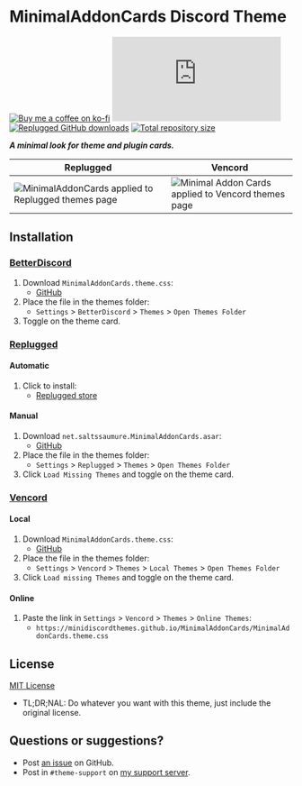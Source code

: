 [screenshot-rp]:    https://cdn.discordapp.com/attachments/1142305515439923260/1143028644621594645/mac1.png
[screenshot-vc]:    https://cdn.discordapp.com/attachments/1142305515439923260/1143028644869054615/mac2.png

[css-color]:        https://developer.mozilla.org/en-US/docs/Web/CSS/color_value
[discord]:          https://discord.gg/uy8nKQVatp

[BetterDiscord]:    https://betterdiscord.app/
[Replugged]:        https://replugged.dev/
[Vencord]:          https://github.com/Vendicated/Vencord

[shield-donate]:    https://img.shields.io/badge/Donate-ko--fi-orange?style=flat-square&logo=kofi&logoColor=orange
[ko-fi]:            https://ko-fi.com/saltssaumure "Buy me a coffee!"

[shield-bd-dl]:     https://img.shields.io/github/downloads/MiniDiscordThemes/MinimalAddonCards/MinimalAddonCards.theme.css?color=purple&label=Downloads&style=flat-square
[shield-asar-dl]:   https://img.shields.io/github/downloads/MiniDiscordThemes/MinimalAddonCards/net.saltssaumure.MinimalAddonCards.asar?color=purple&label=Downloads&style=flat-square
[shield-repo-size]: https://img.shields.io/github/repo-size/MiniDiscordThemes/MinimalAddonCards?label=Repository&style=flat-square "Total size"

[github]:           https://github.com/MiniDiscordThemes/MinimalAddonCards
[issues]:           https://github.com/MiniDiscordThemes/MinimalAddonCards/issues
[license]:          https://github.com/MiniDiscordThemes/MinimalAddonCards/blob/main/LICENSE
[.theme.css]:       https://github.com/MiniDiscordThemes/MinimalAddonCards/blob/main/MinimalAddonCards.theme.css

[release-bd]:       https://betterdiscord.app/theme/?id=000 "BetterDiscord store page"
[release-rp]:       https://replugged.dev/store/net.saltssaumure.MinimalAddonCards "Replugged store page"
[release-bd-gh]:    https://github.com/MiniDiscordThemes/MinimalAddonCards/releases/latest/download/MinimalAddonCards.theme.css "Get latest release"
[release-rp-gh]:    https://github.com/MiniDiscordThemes/MinimalAddonCards/releases/latest/download/net.saltssaumure.MinimalAddonCards.asar "Get latest release"

# MinimalAddonCards Discord Theme
[![Buy me a coffee on ko-fi][shield-donate]][ko-fi]
[![BetterDiscord GitHub downloads][shield-bd-dl]][release-bd-gh]
[![Replugged GitHub downloads][shield-asar-dl]][release-rp-gh]
[![Total repository size][shield-repo-size]][github]

***A minimal look for theme and plugin cards.***

| Replugged                                                            | Vencord                                                              |
| -------------------------------------------------------------------- | -------------------------------------------------------------------- |
| ![MinimalAddonCards applied to Replugged themes page][screenshot-rp] | ![Minimal Addon Cards applied to Vencord themes page][screenshot-vc] |

## Installation

### [BetterDiscord][BetterDiscord]
1. Download `MinimalAddonCards.theme.css`:
    - [GitHub][release-bd-gh]
2. Place the file in the themes folder:
    - `Settings` > `BetterDiscord` > `Themes` > `Open Themes Folder`
3. Toggle on the theme card.

### [Replugged][Replugged]
#### Automatic
1. Click to install:
    - [Replugged store][release-rp]
#### Manual
1. Download `net.saltssaumure.MinimalAddonCards.asar`:
    - [GitHub][release-rp-gh]
2. Place the file in the themes folder:
    - `Settings` > `Replugged` > `Themes` > `Open Themes Folder`
3. Click `Load Missing Themes` and toggle on the theme card.

### [Vencord][Vencord]
#### Local
1. Download `MinimalAddonCards.theme.css`:
    - [GitHub][release-bd-gh]
2. Place the file in the themes folder:
    - `Settings` > `Vencord` > `Themes` > `Local Themes` > `Open Themes Folder`
3. Click `Load missing Themes` and toggle on the theme card.
#### Online
1. Paste the link in `Settings` > `Vencord` > `Themes` > `Online Themes`:
    - `https://minidiscordthemes.github.io/MinimalAddonCards/MinimalAddonCards.theme.css`

## License
[MIT License][license]
- <span title="Too long; didn't read; not a lawyer">TL;DR;NAL</span>: Do whatever you want with this theme, just include the original license.

## Questions or suggestions?
- Post [an issue][issues] on GitHub.
- Post in `#theme-support` on [my support server][discord].